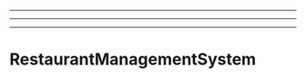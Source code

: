 ---------------------------------------------------------------------------------------------------
----------------------------------------------------------------------------------------------------
----------------------------------------------------------------------------------------------------
# RestaurantManagementSystem
